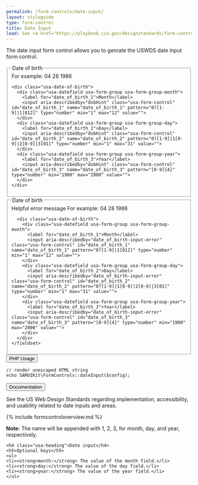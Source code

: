 ```yaml
---
permalink: /form-controls/date-input/
layout: styleguide
type: form-control
title: Date Input
lead: See <a href="https://playbook.cio.gov/designstandards/form-controls/#date-input">US Web Design Standards</a> for design description.
---
```


<p>The date input form control allows you to genrate the USWDS date input form control.</p>
<div class="preview">
  <fieldset class="usa-fieldset-inputs">
    <legend>Date of birth</legend>
    <span class="usa-form-hint usa-datefield-hint" id="dobHint">For example: 04 28 1986</span>

    <div class="usa-date-of-birth">
      <div class="usa-datefield usa-form-group usa-form-group-month">
        <label for="date_of_birth_1">Month</label>
        <input aria-describedby="dobHint" class="usa-form-control" id="date_of_birth_1" name="date_of_birth_1" pattern="0?[1-9]|1[012]" type="number" min="1" max="12" value="">
      </div>
      <div class="usa-datefield usa-form-group usa-form-group-day">
        <label for="date_of_birth_2">Day</label>
        <input aria-describedby="dobHint" class="usa-form-control" id="date_of_birth_2" name="date_of_birth_2" pattern="0?[1-9]|1[0-9]|2[0-9]|3[01]" type="number" min="1" max="31" value="">
      </div>
      <div class="usa-datefield usa-form-group usa-form-group-year">
        <label for="date_of_birth_3">Year</label>
        <input aria-describedby="dobHint" class="usa-form-control" id="date_of_birth_3" name="date_of_birth_3" pattern="[0-9]{4}" type="number" min="1900" max="2000" value="">
      </div>
    </div>
  </fieldset>

  <div class="usa-input-error">
    <fieldset class="usa-fieldset-inputs">
      <legend class="usa-input-error-label">Date of birth</legend>
      <span id="date_of_birth-input-error" class="usa-input-error-message" role="alert">Helpful error message</span>
      <span class="usa-form-hint usa-datefield-hint" id="dobHint">For example: 04 28 1986</span>

      <div class="usa-date-of-birth">
        <div class="usa-datefield usa-form-group usa-form-group-month">
          <label for="date_of_birth_1">Month</label>
          <input aria-describedby="date_of_birth-input-error" class="usa-form-control" id="date_of_birth_1" name="date_of_birth_1" pattern="0?[1-9]|1[012]" type="number" min="1" max="12" value="">
        </div>
        <div class="usa-datefield usa-form-group usa-form-group-day">
          <label for="date_of_birth_2">Day</label>
          <input aria-describedby="date_of_birth-input-error" class="usa-form-control" id="date_of_birth_2" name="date_of_birth_2" pattern="0?[1-9]|1[0-9]|2[0-9]|3[01]" type="number" min="1" max="31" value="">
        </div>
        <div class="usa-datefield usa-form-group usa-form-group-year">
          <label for="date_of_birth_3">Year</label>
          <input aria-describedby="date_of_birth-input-error" class="usa-form-control" id="date_of_birth_3" name="date_of_birth_3" pattern="[0-9]{4}" type="number" min="1900" max="2000" value="">
        </div>
      </div>
    </fieldset>
  </div> 
</div>

<div class="usa-accordion-bordered usa-accordion-docs">
  <button class="usa-button-unstyled usa-accordion-button"
      aria-expanded="false" aria-controls="collapsible-0">
    PHP Usage
  </button>
  <div id="collapsible-0" aria-hidden="true" class="usa-accordion-content">
<pre><code>// render unescaped HTML string
echo SAMUIKit\FormControls::dateInput($config);</code></pre>
  </div>
</div>

<div class="usa-accordion-bordered usa-accordion-docs">
  <button class="usa-button-unstyled usa-accordion-button"
      aria-expanded="true" aria-controls="collapsible-0">
    Documentation
  </button>
  <div id="collapsible-0" aria-hidden="false" class="usa-accordion-content">
  	<p>See the US Web Design Standards regarding implementation, accessibility, and usability related to date inputs and areas.</p>

{% include formcontroloverview.md %}
	
<p><strong>Note:</strong> The name will be appended with 1, 2, 3, for month, day, and year, respectively.</p>

	<h4 class="usa-heading">Date input</h4>
	<h5>Optional keys</h5>
	<ul>
	<li><strong>month:</strong> The value of the month field.</li>
	<li><strong>day:</strong> The value of the day field.</li>
	<li><strong>year:</strong> The value of the year field.</li>
	</ul>

  </div>
</div>